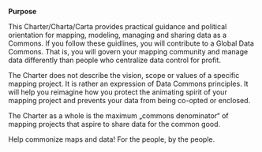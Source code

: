 **Purpose**

This Charter/Charta/Carta provides practical guidance and political orientation for mapping, modeling, managing and sharing data as a Commons. If you follow these guidlines, you will contribute to a Global Data Commons. That is, you will govern your mapping community and manage data differently than people who centralize data control for profit.

The Charter does not describe the vision, scope or values of a specific mapping project. It is rather an expression of Data Commons principles. It will help you reimagine how you protect the animating spirit of your mapping project and prevents your data from being co-opted or enclosed.

The Charter as a whole is the maximum „commons denominator“ of mapping projects that aspire to share data for the common good.

Help commonize maps and data! For the people, by the people.

